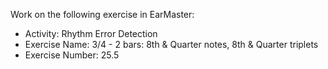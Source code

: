 Work on the following exercise in EarMaster:
- Activity: Rhythm Error Detection
- Exercise Name: 3/4 - 2 bars: 8th & Quarter notes, 8th & Quarter triplets
- Exercise Number: 25.5
